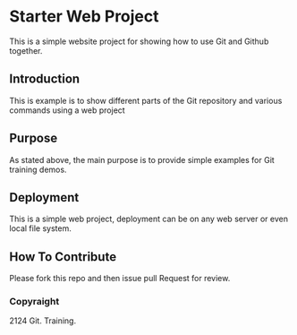 # Starter Web Project

This is a simple website project for showing how to use Git and Github together.

## Introduction

This is example is to show different parts of the Git repository and various commands using a web project

## Purpose

As stated above, the main purpose is to provide simple examples for Git training demos.

## Deployment

This is a simple web project, deployment can be on any web server or even local file system.

## How To Contribute

Please fork this repo and then issue pull Request for review.

### Copyraight

2124 Git. Training.